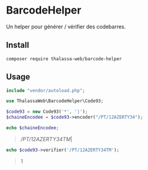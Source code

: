 # BarcodeHelper

Un helper pour générer / vérifier des codebarres.

## Install
```
composer require thalassa-web/barcode-helper
```


## Usage
```php
include "vendor/autoload.php";

use ThalassaWeb\BarcodeHelper\Code93;

$code93 = new Code93('*', '|');
$chaineEncodee = $code93->encoder("/PT/12AZERTY34");

echo $chaineEncodee;
```
> */PT/12AZERTY34TM*|
```php
echo $code93->verifier('/PT/12AZERTY34TM');
```
> 1
